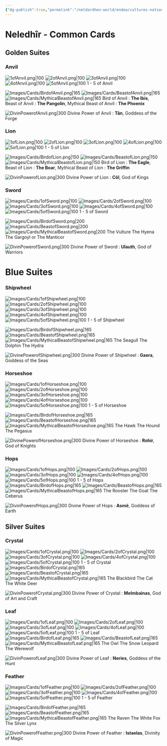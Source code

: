 ```yaml
---
{"dg-publish":true,"permalink":"/neldardhen-world/endea/cultures-nations/cultures/games/neledhir-common-cards/"}
---
```


# Neledhîr - Common Cards
## Golden Suites
### Anvil
![1ofAnvil.png|100](/img/user/Images/Cards/1ofAnvil.png)  ![2ofAnvil.png|100](/img/user/Images/Cards/2ofAnvil.png) ![3ofAnvil.png|100](/img/user/Images/Cards/3ofAnvil.png)  ![4ofAnvil.png|100](/img/user/Images/Cards/4ofAnvil.png)  ![5ofAnvil.png|100](/img/user/Images/Cards/5ofAnvil.png) 
 1 - 5 of Anvil 
 
 ![Images/Cards/BirdofAnvil.png|165](/img/user/Images/Cards/BirdofAnvil.png) ![Images/Cards/BeastofAnvil.png|165](/img/user/Images/Cards/BeastofAnvil.png)   ![Images/Cards/MythicalBeastofAnvil.png|165](/img/user/Images/Cards/MythicalBeastofAnvil.png) 
 Bird of Anvil : **The Ibis**, Beast of Anvil : **The Pangolin**, Mythical Beast of Anvil : **The Phoenix**

![DivinPowerofAnvil.png|300](/img/user/Images/Cards/DivinPowerofAnvil.png)
Divine Power of Anvil : **Tân**, Goddess of the Forge

### Lion
![1ofLion.png|100](/img/user/Images/Cards/1ofLion.png)  ![2ofLion.png|100](/img/user/Images/Cards/2ofLion.png) ![3ofLion.png|100](/img/user/Images/Cards/3ofLion.png)  ![4ofLion.png|100](/img/user/Images/Cards/4ofLion.png)  ![5ofLion.png|100](/img/user/Images/Cards/5ofLion.png) 
 1 - 5 of LIon 
 
 ![Images/Cards/BirdofLion.png|150](/img/user/Images/Cards/BirdofLion.png) ![Images/Cards/BeastofLion.png|150](/img/user/Images/Cards/BeastofLion.png)   ![Images/Cards/MythicalBeastofLion.png|150](/img/user/Images/Cards/MythicalBeastofLion.png) 
 Bird of Lion : **The Eagle**, Beast of Lion : **The Boar**, Mythical Beast of Lion : **The Griffin**

![DivinPowerofLion.png|300](/img/user/Images/Cards/DivinPowerofLion.png)
Divine Power of Lion : **Côl**, God of Kings

### Sword
 ![Images/Cards/1ofSword.png|100](/img/user/Images/Cards/1ofSword.png)  ![Images/Cards/2ofSword.png|100](/img/user/Images/Cards/2ofSword.png)  ![Images/Cards/3ofSword.png|100](/img/user/Images/Cards/3ofSword.png)  ![Images/Cards/4ofSword.png|100](/img/user/Images/Cards/4ofSword.png) ![Images/Cards/5ofSword.png|100](/img/user/Images/Cards/5ofSword.png) 
 1 - 5 of Sword   
  
 ![Images/Cards/BirdofSword.png|200](/img/user/Images/Cards/BirdofSword.png)  ![Images/Cards/BeastofSword.png|200](/img/user/Images/Cards/BeastofSword.png)  ![Images/Cards/MythicalBeastofSword.png|200](/img/user/Images/Cards/MythicalBeastofSword.png) 
 The Vulture                             The Hyena                                The Gargoyl or The Manticor               

![DivinPowerofSword.png|300](/img/user/Images/Cards/DivinPowerofSword.png)
Divine Power of Sword : **Ulauth**, God of Warriors
# Blue Suites
### Shipwheel
 ![Images/Cards/1ofShipwheel.png|100](/img/user/Images/Cards/1ofShipwheel.png) ![Images/Cards/2ofShipwheel.png|100](/img/user/Images/Cards/2ofShipwheel.png)  ![Images/Cards/3ofShipwheel.png|100](/img/user/Images/Cards/3ofShipwheel.png) ![Images/Cards/4ofShipwheel.png|100](/img/user/Images/Cards/4ofShipwheel.png) ![Images/Cards/5ofShipwheel.png|100](/img/user/Images/Cards/5ofShipwheel.png) 
1 - 5 of Shipwheel    

 ![Images/Cards/BirdofShipwheel.png|165](/img/user/Images/Cards/BirdofShipwheel.png)  ![Images/Cards/BeastofShipwheel.png|165](/img/user/Images/Cards/BeastofShipwheel.png)  ![Images/Cards/MythicalBeastofShipwheel.png|165](/img/user/Images/Cards/MythicalBeastofShipwheel.png) 
 The Seagull                                The Dolphin                                  The Hydra                                          

![DivinePowerofShipwheel.png|300](/img/user/Images/Cards/DivinePowerofShipwheel.png)
Divine Power of Shipwheel : **Gaera**, Goddess of the Seas

### Horseshoe
 ![Images/Cards/1ofHorseshoe.png|100](/img/user/Images/Cards/1ofHorseshoe.png)  ![Images/Cards/2ofHorseshoe.png|100](/img/user/Images/Cards/2ofHorseshoe.png)  ![Images/Cards/3ofHorseshoe.png|100](/img/user/Images/Cards/3ofHorseshoe.png)  ![Images/Cards/4ofHorseshoe.png|100](/img/user/Images/Cards/4ofHorseshoe.png)  ![Images/Cards/5ofHorseshoe.png|100](/img/user/Images/Cards/5ofHorseshoe.png) 
 1 - 5 of Horseshoe  

 ![Images/Cards/BirdofHorseshoe.png|165](/img/user/Images/Cards/BirdofHorseshoe.png)  ![Images/Cards/BeastofHorseshoe.png|165](/img/user/Images/Cards/BeastofHorseshoe.png)  ![Images/Cards/MythicalBeastofHorseshoe.png|165](/img/user/Images/Cards/MythicalBeastofHorseshoe.png) 
 The Hawk                                    The Hound                                   The Pegasus                                         

![DivinePowerofHorseshoe.png|300](/img/user/Images/Cards/DivinePowerofHorseshoe.png)
Divine Power of Horseshoe : **Rohir**, God of Knights

### Hops
 ![Images/Cards/1ofHops.png|100](/img/user/Images/Cards/1ofHops.png)  ![Images/Cards/2ofHops.png|100](/img/user/Images/Cards/2ofHops.png) ![Images/Cards/3ofHops.png|100](/img/user/Images/Cards/3ofHops.png) ![Images/Cards/4ofHops.png|100](/img/user/Images/Cards/4ofHops.png)  ![Images/Cards/5ofHops.png|100](/img/user/Images/Cards/5ofHops.png) 
1 - 5 of Hops        
 ![Images/Cards/BirdofHops.png|165](/img/user/Images/Cards/BirdofHops.png) ![Images/Cards/BeastofHops.png|165](/img/user/Images/Cards/BeastofHops.png) ![Images/Cards/MythicalBeastofHops.png|165](/img/user/Images/Cards/MythicalBeastofHops.png) 
 The Rooster                            The Goat                                The Ceberus                                   

![DivinPowerofHops.png|300](/img/user/Images/Cards/DivinPowerofHops.png)
Divine Power of Hops : **Asmë**, Goddess of Earth

## Silver Suites
### Crystal
 ![Images/Cards/1ofCrystal.png|100](/img/user/Images/Cards/1ofCrystal.png)  ![Images/Cards/2ofCrystal.png|100](/img/user/Images/Cards/2ofCrystal.png)  ![Images/Cards/3ofCrystal.png|100](/img/user/Images/Cards/3ofCrystal.png)  ![Images/Cards/4ofCrystal.png|100](/img/user/Images/Cards/4ofCrystal.png)  ![Images/Cards/5ofCrystal.png|100](/img/user/Images/Cards/5ofCrystal.png) 
 1 - 5 of Crystal    
 ![Images/Cards/BirdofCrystal.png|165](/img/user/Images/Cards/BirdofCrystal.png)  ![Images/Cards/BeastofCrystal.png|165](/img/user/Images/Cards/BeastofCrystal.png)  ![Images/Cards/MythicalBeastofCrystal.png|165](/img/user/Images/Cards/MythicalBeastofCrystal.png) 
 The Blackbird                            The Cat                                   The White Deer                                    

![DivinPowerofCrystal.png|300](/img/user/Images/Cards/DivinPowerofCrystal.png)
Divine Power of Crystal : **Melmbainas**, God of Art and Craft

### Leaf
![Images/Cards/1ofLeaf.png|100](/img/user/Images/Cards/1ofLeaf.png) ![Images/Cards/2ofLeaf.png|100](/img/user/Images/Cards/2ofLeaf.png) ![Images/Cards/3ofLeaf.png|100](/img/user/Images/Cards/3ofLeaf.png) ![Images/Cards/4ofLeaf.png|100](/img/user/Images/Cards/4ofLeaf.png)  ![Images/Cards/5ofLeaf.png|100](/img/user/Images/Cards/5ofLeaf.png) 
 1 - 5 of Leaf                        
 ![Images/Cards/BirdofLeaf.png|165](/img/user/Images/Cards/BirdofLeaf.png)  ![Images/Cards/BeastofLeaf.png|165](/img/user/Images/Cards/BeastofLeaf.png)  ![Images/Cards/MythicalBeastofLeaf.png|165](/img/user/Images/Cards/MythicalBeastofLeaf.png) 
The Owl                               The Snow Leopard                        The Werewolf                                  

![DivinPowerofLeaf.png|300](/img/user/Images/Cards/DivinPowerofLeaf.png)
Divine Power of Leaf : **Neries**, Goddess of the Hunt

### Feather
 ![Images/Cards/1ofFeather.png|100](/img/user/Images/Cards/1ofFeather.png)  ![Images/Cards/2ofFeather.png|100](/img/user/Images/Cards/2ofFeather.png)  ![Images/Cards/3ofFeather.png|100](/img/user/Images/Cards/3ofFeather.png)  ![Images/Cards/4ofFeather.png|100](/img/user/Images/Cards/4ofFeather.png)  ![Images/Cards/5ofFeather.png|100](/img/user/Images/Cards/5ofFeather.png) 
 1 - 5 of Feather    
                
 ![Images/Cards/BirdofFeather.png|165](/img/user/Images/Cards/BirdofFeather.png)  ![Images/Cards/BeastofFeather.png|165](/img/user/Images/Cards/BeastofFeather.png)  ![Images/Cards/MythicalBeastofFeather.png|165](/img/user/Images/Cards/MythicalBeastofFeather.png) 
 The Raven                                The White Fox                             The Silver Lynx                                  

![DivinPowerofFeather.png|300](/img/user/Images/Cards/DivinPowerofFeather.png)
Divine Power of Feather : **Istaelas**, Divinity of Magic